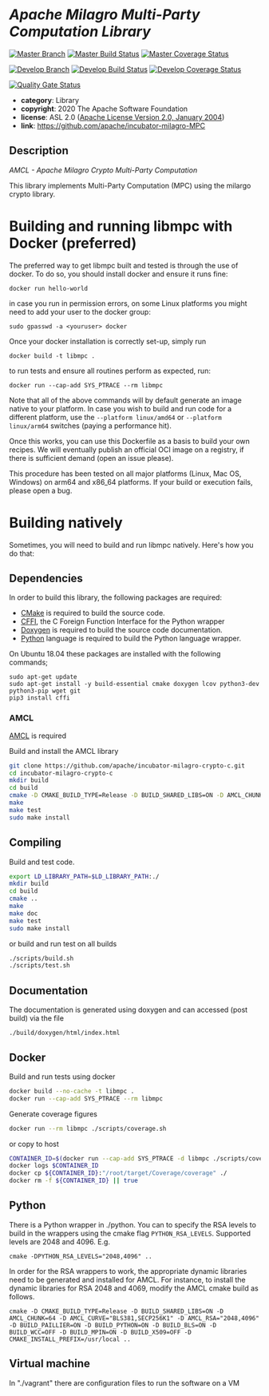 <!--
    Licensed to the Apache Software Foundation (ASF) under one
    or more contributor license agreements.  See the NOTICE file
    distributed with this work for additional information
    regarding copyright ownership.  The ASF licenses this file
    to you under the Apache License, Version 2.0 (the
    "License"); you may not use this file except in compliance
    with the License.  You may obtain a copy of the License at

    http://www.apache.org/licenses/LICENSE-2.0

    Unless required by applicable law or agreed to in writing,
    software distributed under the License is distributed on an
    "AS IS" BASIS, WITHOUT WARRANTIES OR CONDITIONS OF ANY
    KIND, either express or implied.  See the License for the
    specific language governing permissions and limitations
    under the License.
-->

# *Apache Milagro Multi-Party Computation Library*

[![Master Branch](https://img.shields.io/badge/-master:-gray.svg)](https://github.com/apache/incubator-milagro-MPC/tree/master)
[![Master Build Status](https://travis-ci.org/apache/incubator-milagro-MPC.svg?branch=master)](https://travis-ci.org/apache/incubator-milagro-MPC)
[![Master Coverage Status](https://coveralls.io/repos/github/apache/incubator-milagro-MPC/badge.svg?branch=master)](https://coveralls.io/github/apache/incubator-milagro-MPC?branch=master)

[![Develop Branch](https://img.shields.io/badge/-develop:-gray.svg)](https://github.com/apache/incubator-milagro-MPC/tree/develop)
[![Develop Build Status](https://travis-ci.org/apache/incubator-milagro-MPC.svg?branch=develop)](https://travis-ci.org/apache/incubator-milagro-MPC)
[![Develop Coverage Status](https://coveralls.io/repos/github/apache/incubator-milagro-MPC/badge.svg?branch=develop)](https://coveralls.io/github/apache/incubator-milagro-MPC?branch=develop)

[![Quality Gate Status](https://sonarcloud.io/api/project_badges/measure?project=apache_incubator-milagro-MPC&metric=alert_status)](https://sonarcloud.io/dashboard?id=apache_incubator-milagro-MPC)

* **category**:    Library
* **copyright**:   2020 The Apache Software Foundation
* **license**:     ASL 2.0 ([Apache License Version 2.0, January 2004](http://www.apache.org/licenses/LICENSE-2.0))
* **link**:        https://github.com/apache/incubator-milagro-MPC

## Description

*AMCL - Apache Milagro Crypto Multi-Party Computation*

This library implements Multi-Party Computation (MPC) using the milargo crypto library.

# Building and running libmpc with Docker (preferred)

The preferred way to get libmpc built and tested is through the use of docker. To do so, you should install docker and ensure it runs fine:
```
docker run hello-world
```
in case you run in permission errors, on some Linux platforms you might need to add your user to the docker group:
```
sudo gpasswd -a <youruser> docker
```

Once your docker installation is correctly set-up, simply run
```
docker build -t libmpc .
```

to run tests and ensure all routines perform as expected, run:
```
docker run --cap-add SYS_PTRACE --rm libmpc
```

Note that all of the above commands will by default generate an image native to your platform. In case you wish to build and run code for a different platform, use the `--platform linux/amd64` or `--platform linux/arm64` switches (paying a performance hit).

Once this works, you can use this Dockerfile as a basis to build your own recipes. We will eventually publish an official OCI image on a registry, if there is sufficient demand (open an issue please).

This procedure has been tested on all major platforms (Linux, Mac OS, Windows) on arm64 and x86_64 platforms. If your build or execution fails, please open a bug.

# Building natively

Sometimes, you will need to build and run libmpc natively. Here's how you do that:

## Dependencies

In order to build this library, the following packages are required:

* [CMake](https://cmake.org/) is required to build the source code.
* [CFFI](https://cffi.readthedocs.org/en/release-0.8/), the C Foreign Function Interface for the Python wrapper
* [Doxygen](http://doxygen.org) is required to build the source code documentation.
* [Python](https://www.python.org/) language is required to build the Python language wrapper.

On Ubuntu 18.04 these packages are installed with the following commands;

```
sudo apt-get update
sudo apt-get install -y build-essential cmake doxygen lcov python3-dev python3-pip wget git
pip3 install cffi
```

### AMCL

[AMCL](https://github.com/apache/incubator-milagro-crypto-c) is required

Build and install the AMCL library

```sh
git clone https://github.com/apache/incubator-milagro-crypto-c.git 
cd incubator-milagro-crypto-c
mkdir build
cd build
cmake -D CMAKE_BUILD_TYPE=Release -D BUILD_SHARED_LIBS=ON -D AMCL_CHUNK=64 -D AMCL_CURVE="BLS381,SECP256K1" -D AMCL_RSA="" -D BUILD_PAILLIER=ON -D BUILD_PYTHON=ON -D BUILD_BLS=ON -D BUILD_WCC=OFF -D BUILD_MPIN=ON -D BUILD_X509=OFF -D CMAKE_INSTALL_PREFIX=/usr/local ..
make
make test
sudo make install
```

## Compiling

Build and test code. 

```sh
export LD_LIBRARY_PATH=$LD_LIBRARY_PATH:./
mkdir build
cd build
cmake ..
make
make doc
make test
sudo make install
```

or build and run test on all builds

```sh
./scripts/build.sh
./scripts/test.sh
```

## Documentation

The documentation is generated using doxygen and can accessed (post build)
via the file

```
./build/doxygen/html/index.html
```

## Docker

Build and run tests using docker

```sh
docker build --no-cache -t libmpc .
docker run --cap-add SYS_PTRACE --rm libmpc
```

Generate coverage figures

```sh
docker run --rm libmpc ./scripts/coverage.sh
```

or copy to host

```sh
CONTAINER_ID=$(docker run --cap-add SYS_PTRACE -d libmpc ./scripts/coverage.sh)
docker logs $CONTAINER_ID
docker cp ${CONTAINER_ID}:"/root/target/Coverage/coverage" ./
docker rm -f ${CONTAINER_ID} || true
```

## Python

There is a Python wrapper in ./python.
You can to specify the RSA levels to build in the wrappers using
the cmake flag `PYTHON_RSA_LEVELS`. Supported levels are 2048 and 4096.
E.g.

```
cmake -DPYTHON_RSA_LEVELS="2048,4096" ..
```

In order for the RSA wrappers to work, the appropriate dynamic
libraries need to be generated and installed for AMCL. For instance, to
install the dynamic libraries for RSA 2048 and 4069, modify the AMCL cmake
build as follows.

```
cmake -D CMAKE_BUILD_TYPE=Release -D BUILD_SHARED_LIBS=ON -D AMCL_CHUNK=64 -D AMCL_CURVE="BLS381,SECP256K1" -D AMCL_RSA="2048,4096" -D BUILD_PAILLIER=ON -D BUILD_PYTHON=ON -D BUILD_BLS=ON -D BUILD_WCC=OFF -D BUILD_MPIN=ON -D BUILD_X509=OFF -D CMAKE_INSTALL_PREFIX=/usr/local ..
```

## Virtual machine

In "./vagrant" there are configuration files to run the software on a VM